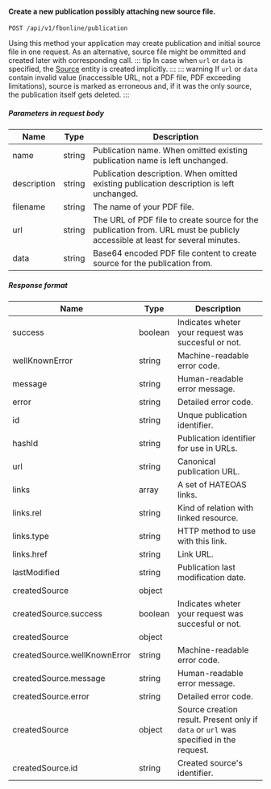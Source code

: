 #### Create a new publication possibly attaching new source file.
`POST /api/v1/fbonline/publication`

Using this method your application may create publication and initial source file in one request. As an 
alternative, source file might be ommitted and created later with corresponding call.
::: tip
In case when `url` or `data` is specified, the [Source](#the-source-entity) entity is created implicitly.
:::
::: warning 
If `url` or `data` contain invalid value (inaccessible URL, not a PDF file, PDF exceeding limitations),
source is marked as erroneous and, if it was the only source, the publication itself gets deleted.
:::
##### Parameters in request body
|Name|Type|Description|
|-|-|-|
|name|string|Publication name. When omitted existing publication name is left unchanged.|
|description|string|Publication description. When omitted existing publication description is left unchanged.|
|filename|string|The name of your PDF file.|
|url|string|The URL of PDF file to create source for the publication from. URL must be publicly accessible at least for several minutes.|
|data|string|Base64 encoded PDF file content to create source for the publication from.|
##### Response format
|Name|Type|Description|
|-|-|-|
|success|boolean|Indicates wheter your request was succesful or not.|
|wellKnownError|string|Machine-readable error code.|
|message|string|Human-readable error message.|
|error|string|Detailed error code.|
|id|string|Unque publication identifier.|
|hashId|string|Publication identifier for use in URLs.|
|url|string|Canonical publication URL.|
|links|array|A set of HATEOAS links.|
|links.rel|string|Kind of relation with linked resource.|
|links.type|string|HTTP method to use with this link.|
|links.href|string|Link URL.|
|lastModified|string|Publication last modification date.|
|createdSource|object||
|createdSource.success|boolean|Indicates wheter your request was succesful or not.|
|createdSource|object||
|createdSource.wellKnownError|string|Machine-readable error code.|
|createdSource.message|string|Human-readable error message.|
|createdSource.error|string|Detailed error code.|
|createdSource|object|Source creation result. Present only if `data` or `url` was specified in the request.|
|createdSource.id|string|Created source's identifier.|
